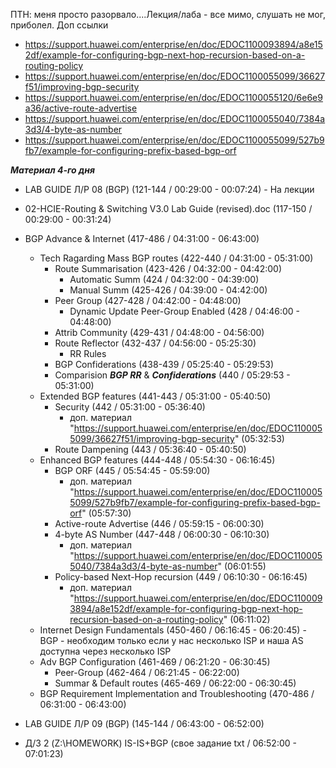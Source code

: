ПТН: меня просто разорвало....Лекция/лаба - все мимо, слушать не мог, приболел.
Доп ссылки
- https://support.huawei.com/enterprise/en/doc/EDOC1100093894/a8e152df/example-for-configuring-bgp-next-hop-recursion-based-on-a-routing-policy
- https://support.huawei.com/enterprise/en/doc/EDOC1100055099/36627f51/improving-bgp-security
- https://support.huawei.com/enterprise/en/doc/EDOC1100055120/6e6e9a36/active-route-advertise
- https://support.huawei.com/enterprise/en/doc/EDOC1100055040/7384a3d3/4-byte-as-number
- https://support.huawei.com/enterprise/en/doc/EDOC1100055099/527b9fb7/example-for-configuring-prefix-based-bgp-orf

___Материал 4-го дня___ 
- LAB GUIDE Л/Р 08 (BGP) (121-144 / 00:29:00 - 00:07:24) - На лекции
- 02-HCIE-Routing & Switching V3.0 Lab Guide (revised).doc (117-150 / 00:29:00 - 00:31:24) 

- BGP Advance & Internet (417-486 / 04:31:00 - 06:43:00)
  - Tech Ragarding Mass BGP routes (422-440 / 04:31:00 - 05:31:00)
     - Route Summarisation (423-426 / 04:32:00 - 04:42:00)
        - Automatic Summ (424 / 04:32:00 - 04:39:00)
        - Manual Summ (425-426 / 04:39:00 - 04:42:00)
     - Peer Group (427-428 / 04:42:00 - 04:48:00)
       - Dynamic Update Peer-Group Enabled (428 / 04:46:00 - 04:48:00)
     - Attrib Community (429-431 / 04:48:00 - 04:56:00)
     - Route Reflector (432-437 / 04:56:00 - 05:25:30)
        - RR Rules 
     - BGP Confiderations (438-439 / 05:25:40 - 05:29:53) 
     - Comparision ___BGP RR___ & ___Confiderations___ (440 / 05:29:53 - 05:31:00) 
  - Extended BGP features (441-443 / 05:31:00 - 05:40:50)
     - Security (442 / 05:31:00 - 05:36:40)
        - доп. материал "https://support.huawei.com/enterprise/en/doc/EDOC1100055099/36627f51/improving-bgp-security" (05:32:53)
     - Route Dampening (443 / 05:36:40 - 05:40:50)
  - Enhanced BGP features (444-448 / 05:54:30 - 06:16:45)
     - BGP ORF (445 / 05:54:45 - 05:59:00)
        - доп. материал "https://support.huawei.com/enterprise/en/doc/EDOC1100055099/527b9fb7/example-for-configuring-prefix-based-bgp-orf" (05:57:30)
     - Active-route Advertise (446 / 05:59:15 - 06:00:30)
     - 4-byte AS Number (447-448 / 06:00:30 - 06:10:30)
        - доп. материал "https://support.huawei.com/enterprise/en/doc/EDOC1100055040/7384a3d3/4-byte-as-number" (06:01:55)
     - Policy-based Next-Hop recursion (449 / 06:10:30 - 06:16:45)
        - доп. материал "https://support.huawei.com/enterprise/en/doc/EDOC1100093894/a8e152df/example-for-configuring-bgp-next-hop-recursion-based-on-a-routing-policy" (06:11:02)
  - Internet Design Fundamentals (450-460 / 06:16:45 - 06:20:45) - BGP - необходим только если у нас несколько ISP и наша AS доступна через несколько ISP
  - Adv BGP Configuration (461-469 / 06:21:20 - 06:30:45)
     - Peer-Group (462-464 / 06:21:45 - 06:22:00)
     - Summar & Default routes (465-469 / 06:22:00 - 06:30:45)
  - BGP Requirement Implementation and Troubleshooting (470-486 / 06:31:00 - 06:43:00)

- LAB GUIDE Л/Р 09 (BGP) (145-144 / 06:43:00 - 06:52:00) 

- Д/З 2 (Z:\HOMEWORK) IS-IS+BGP (свое задание txt / 06:52:00 - 07:01:23)


